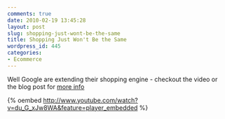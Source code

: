 ```yaml
---
comments: true
date: 2010-02-19 13:45:28
layout: post
slug: shopping-just-wont-be-the-same
title: Shopping Just Won't Be the Same
wordpress_id: 445
categories:
- Ecommerce
---
```


Well Google are extending their shopping engine - checkout the video or the blog post for [more info](http://googlemerchantblog.blogspot.com/2010/02/cross-posted-from-google-mobile-blog.html)

{% oembed http://www.youtube.com/watch?v=du_G_xJw8WA&feature=player_embedded %}
